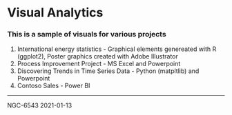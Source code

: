 # Visual Analytics

### This is a sample of visuals for various projects

1. International energy statistics - Graphical elements genereated with R (ggplot2), Poster graphics created with Adobe Illustrator
2. Process Improvement Project - MS Excel and Powerpoint
3. Discovering Trends in Time Series Data - Python (matpltlib) and Powerpoint
4. Contoso Sales - Power BI


---------
NGC-6543
2021-01-13
